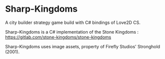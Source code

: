 # Sharp-Kingdoms

A city builder strategy game build with C# bindings of Love2D CS.

Sharp-Kingdoms is a C# implementation of the Stone Kingdoms : https://gitlab.com/stone-kingdoms/stone-kingdoms

Sharp-Kingdoms uses image assets, property of Firefly Studios' Stronghold (2001).
